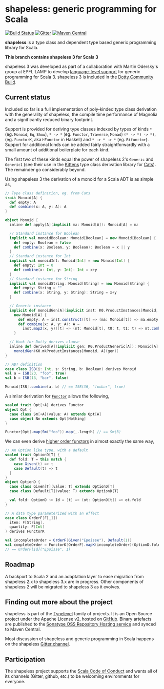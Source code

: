 # shapeless: generic programming for Scala

[![Build Status](https://api.travis-ci.org/milessabin/shapeless.png?branch=master)](https://travis-ci.org/milessabin/shapeless)
[![Gitter](https://badges.gitter.im/Join%20Chat.svg)](https://gitter.im/milessabin/shapeless)
[![Maven Central](https://img.shields.io/maven-central/v/com.chuusai/shapeless_2.13.svg)](https://maven-badges.herokuapp.com/maven-central/com.chuusai/shapeless_2.13)

**shapeless** is a type class and dependent type based generic programming
library for Scala.

**This branch contains shapeless 3 for Scala 3**

shapeless 3 was developed as part of a collaboration with Martin Odersky's
group at EPFL LAMP to develop [language-level support][mirror] for generic
programming for Scala 3. shapeless 3 is included in the [Dotty Community
Build][communitybuild].

## Current status

Included so far is a full implementation of poly-kinded type class derivation
with the generality of shapeless, the compile time performance of Magnolia and
a significantly reduced binary footprint.

Support is provided for deriving type classes indexed by types of kinds `*`
(eg.  `Monoid`, `Eq`, `Show`), `* -> *` (eg. `Functor`, `Traverse`, `Monad`)
`(* -> *) -> *)`, (eg. `FunctorK`, aka `HFunctor` in Haskell) and `* -> * -> *`
(eg.  `Bifunctor`). Support for additional kinds can be added fairly
straightforwardly with a small amount of additional boilerplate for each kind.

The first two of these kinds equal the power of shapeless 2's `Generic` and
`Generic1` (see their use in the [Kittens][kittens] type class derivation
library for [Cats][cats]). The remainder go considerably beyond.

Using shapeless 3 the derivation of a monoid for a Scala ADT is as simple as,

```scala
// Type class definition, eg. from Cats
trait Monoid[A] {
  def empty: A
  def combine(x: A, y: A): A
}

object Monoid {
  inline def apply[A](implicit ma: Monoid[A]): Monoid[A] = ma

  // Standard instance for Boolean
  implicit val monoidBoolean: Monoid[Boolean] = new Monoid[Boolean] {
    def empty: Boolean = false
    def combine(x: Boolean, y: Boolean): Boolean = x || y
  }
  // Standard instance for Int
  implicit val monoidInt: Monoid[Int] = new Monoid[Int] {
    def empty: Int = 0
    def combine(x: Int, y: Int): Int = x+y
  }
  // Standard instance for String
  implicit val monoidString: Monoid[String] = new Monoid[String] {
    def empty: String = ""
    def combine(x: String, y: String): String = x+y
  }

  // Generic instance
  implicit def monoidGen[A](implicit inst: K0.ProductInstances[Monoid, A]): Monoid[A] =
    new Monoid[A] {
      def empty: A = inst.construct([t] => (ma: Monoid[t]) => ma.empty)
      def combine(x: A, y: A): A =
        inst.map2(x, y)([t] => (mt: Monoid[t], t0: t, t1: t) => mt.combine(t0, t1))
    }

  // Hook for Dotty derives clause
  inline def derived[A](implicit gen: K0.ProductGeneric[A]): Monoid[A] =
    monoidGen(K0.mkProductInstances[Monoid, A](gen))
}

// ADT definition
case class ISB(i: Int, s: String, b: Boolean) derives Monoid
val a = ISB(23, "foo", true)
val b = ISB(13, "bar", false)

Monoid[ISB].combine(a, b) // == ISB(36, "foobar", true)
```

A similar derivation for [`Functor`][functor] allows the following,

```scala
sealed trait Opt[+A] derives Functor
object Opt {
  case class Sm[+A](value: A) extends Opt[A]
  case object Nn extends Opt[Nothing]
}

Functor[Opt].map(Sm("foo")).map(_.length) // == Sm(3)
```

We can even derive [higher order functors][functork] in almost exactly the same
way,

```scala
// An Option like type, with a default
sealed trait OptionD[T] {
  def fold: T = this match {
    case Given(t) => t
    case Default(t) => t
  }
}
object OptionD {
  case class Given[T](value: T) extends OptionD[T]
  case class Default[T](value: T) extends OptionD[T]

  val fold: OptionD ~> Id = [t] => (ot: OptionD[t]) => ot.fold
}

// A data type parameterized with an effect
case class OrderF[F[_]](
  item: F[String],
  quantity: F[Int]
) derives FunctorK

val incompleteOrder = OrderF(Given("Epoisse"), Default(1))
val completeOrder = FunctorK[OrderF].mapK(incompleteOrder)(OptionD.fold)
// == OrderF[Id]("Epoisse", 1)
```

## Roadmap

A backport to Scala 2 and an adaptation layer to ease migration from shapeless
2.x to shapeless 3.x are in progress. Other components of shapeless 2 will be
migrated to shapeless 3 as it evolves.

## Finding out more about the project

shapeless is part of the [Typelevel][typelevel] family of projects. It is an
Open Source project under the Apache License v2, hosted on [GitHub][source].
Binary artefacts are published to the [Sonatype OSS Repository Hosting
service][sonatype] and synced to Maven Central.

Most discussion of shapeless and generic programming in Scala happens on the
shapeless [Gitter channel][gitter].

## Participation

The shapeless project supports the [Scala Code of Conduct][codeofconduct] and
wants all of its channels (Gitter, github, etc.) to be welcoming environments
for everyone.

[codeofconduct]: https://www.scala-lang.org/conduct/
[typelevel]: http://typelevel.org/
[source]: https://github.com/milessabin/shapeless
[sonatype]: https://oss.sonatype.org/index.html#nexus-search;quick~shapeless
[gitter]: https://gitter.im/milessabin/shapeless
[mirror]: https://github.com/lampepfl/dotty/pull/6531
[communitybuild]: https://github.com/lampepfl/dotty/pull/6645
[kittens]: https://github.com/typelevel/kittens
[cats]: https://github.com/typelevel/cats
[functor]: https://github.com/milessabin/shapeless/blob/shapeless-3/core/src/test/scala/shapeless/type-classes.scala#L95-L122
[functork]: https://github.com/milessabin/shapeless/blob/shapeless-3/core/src/test/scala/shapeless/type-classes.scala#L124-L150
